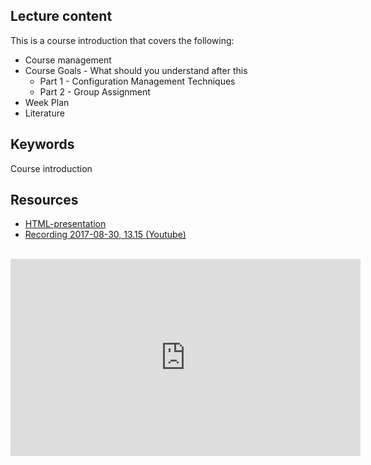 ## Lecture content
This is a course introduction that covers the following:
* Course management
* Course Goals - What should you understand after this 
  * Part 1 - Configuration Management Techniques
  * Part 2 - Group Assignment 
* Week Plan
* Literature


## Keywords
Course introduction

## Resources
- [HTML-presentation](https://cdn.rawgit.com/2dv514/syllabus/master/lectures/00_course-introduction/index.html)
- [Recording 2017-08-30, 13.15 (Youtube)](https://youtu.be/TcDamvwNpwU?list=PLSWJPPj5sKmpZej7KLd0yJcOMXP0ZVUtP)
<br />
<iframe width="560" height="315" src="https://www.youtube.com/embed/TcDamvwNpwU?list=PLSWJPPj5sKmpZej7KLd0yJcOMXP0ZVUtP" frameborder="0" allowfullscreen></iframe>

